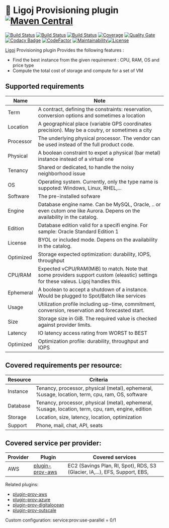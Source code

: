 # :link: Ligoj Provisioning plugin [![Maven Central](https://maven-badges.herokuapp.com/maven-central/org.ligoj.plugin/plugin-prov/badge.svg)](https://maven-badges.herokuapp.com/maven-central/org.ligoj.plugin/plugin-prov)

[![Build Status](https://travis-ci.com/ligoj/plugin-prov.svg?branch=master)](https://travis-ci.com/ligoj/plugin-prov)
[![Build Status](https://circleci.com/gh/ligoj/plugin-prov.svg?style=svg)](https://circleci.com/gh/ligoj/plugin-prov)
[![Build Status](https://ci.appveyor.com/api/projects/status/u6i3563iv6f0omm7/branch/master?svg=true)](https://ci.appveyor.com/project/ligoj/plugin-prov/branch/master)
[![Coverage](https://sonarcloud.io/api/project_badges/measure?project=org.ligoj.plugin%3Aplugin-prov&metric=coverage)](https://sonarcloud.io/dashboard?id=org.ligoj.plugin%3Aplugin-prov)
[![Quality Gate](https://sonarcloud.io/api/project_badges/measure?metric=alert_status&project=org.ligoj.plugin:plugin-prov)](https://sonarcloud.io/dashboard/index/org.ligoj.plugin:plugin-prov)
[![Codacy Badge](https://api.codacy.com/project/badge/Grade/1c815531da2f40dea89a57999ad7e5ca)](https://www.codacy.com/app/ligoj/plugin-prov?utm_source=github.com&amp;utm_medium=referral&amp;utm_content=ligoj/plugin-prov&amp;utm_campaign=Badge_Grade)
[![CodeFactor](https://www.codefactor.io/repository/github/ligoj/plugin-prov/badge)](https://www.codefactor.io/repository/github/ligoj/plugin-prov)
[![Maintainability](https://api.codeclimate.com/v1/badges/e92fa81768de52d514b7/maintainability)](https://codeclimate.com/github/ligoj/plugin-prov/maintainability)[![License](http://img.shields.io/:license-mit-blue.svg)](http://fabdouglas.mit-license.org/)

[Ligoj](https://github.com/ligoj/ligoj) Provisioning plugin
Provides the following features :
- Find the best instance from the given requirement : CPU, RAM, OS and price type
- Compute the total cost of storage and compute for a set of VM

## Supported requirements
|Name     | Note|
|---------|--------------------------------------------------------------------------------|
|Term     | A contract, defining the constraints: reservation, conversion options and sometimes a location
|Location | A geographical place (variable GPS coordinates precision). May be a coutry, or sometimes a city
|Processor| The underlying physical processor. The vendor can be used instead of the full product code.
|Physical | A boolean constraint to expet a physical (bar metal) instance instead of a virtual one
|Tenancy  | Shared or dedicated, to handle the noisy neighborhood issue
|OS       | Operating system. Currently, only the type name is suppoted: Windows, Linux, RHEL,...
|Software | The pre-installed sofware
|Engine   | Database engine name. Can be MySQL, Oracle, .. or even cutom one like Aurora. Depens on the availability in the catalog.
|Edition  | Database edition valid for a specifi engine. For sample: Oracle Standard Edition 1
|License  | BYOL or included mode. Depens on the availability in the catalog.
|Optimized| Storage expected optimization: durability, IOPS, throughput
|CPU/RAM  | Expected vCPU/RAM(MiB) to match. Note that some providers support custom (eleastic) settings for these valeus. Ligoj handles this.
|Ephemeral| A boolean to accept a shutdown of a instance. Would be plugged to Spot/Batch like services
|Usage    | Utilization profile including up-time, commitment, conversion, reservation and forecasted start.
|Size     | Storage size in GiB. The required value is checked against provider limits.
|Latency  | IO latency access rating from WORST to BEST
|Optimized| Optimization profile: durability, throughput and IOPS


## Covered requirements per resource:
|Resource | Criteria|
|---------|--------------------------------------------------------------------------------|
|Instance | Tenancy, processor, physical (metal), ephemeral, %usage, location, term, cpu, ram, OS, software
|Database | Tenancy, processor, physical (metal), ephemeral, %usage, location, term, cpu, ram, engine, edition
|Storage  | Location, size, latency, location, optimization
|Support  | Phone, mail, chat, API, seats


## Covered service per provider:
|Provider|Plugin                                                         |Covered services|
|--------|---------------------------------------------------------------|----------------|
|AWS     |[plugin-prov-aws](https://github.com/ligoj/plugin-prov-aws)    |EC2 (Savings Plan, RI, Spot), RDS, S3 (Glacier, IA,...), EFS, Support, EBS, |

Related plugins:
- [plugin-prov-aws](https://github.com/ligoj/plugin-prov-aws)  
- [plugin-prov-azure](https://github.com/ligoj/plugin-prov-azure)
- [plugin-prov-digitalocean](https://github.com/ligoj/plugin-prov-digitalocean)
- [plugin-prov-outscale](https://github.com/ligoj/plugin-prov-outscale)

Custom configuration:
service:prov:use-parallel = 0/1